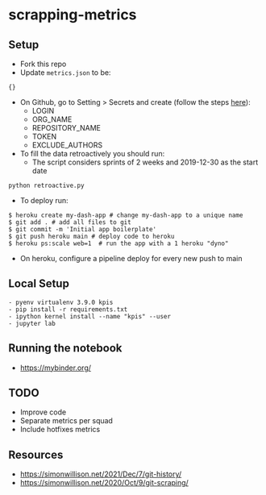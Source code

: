# scrapping-metrics

## Setup
- Fork this repo
- Update `metrics.json` to be:
```
{}
```
- On Github, go to Setting > Secrets and create (follow the steps [here](https://github.com/vintasoftware/github-metrics#project-variables-setup)):
    - LOGIN
    - ORG_NAME
    - REPOSITORY_NAME
    - TOKEN
    - EXCLUDE_AUTHORS
- To fill the data retroactively you should run:
    - The script considers sprints of 2 weeks and 2019-12-30 as the start date

```
python retroactive.py
```

- To deploy run:
```
$ heroku create my-dash-app # change my-dash-app to a unique name
$ git add . # add all files to git
$ git commit -m 'Initial app boilerplate'
$ git push heroku main # deploy code to heroku
$ heroku ps:scale web=1  # run the app with a 1 heroku "dyno"
```
- On heroku, configure a pipeline deploy for every new push to main

## Local Setup
```
- pyenv virtualenv 3.9.0 kpis
- pip install -r requirements.txt
- ipython kernel install --name "kpis" --user
- jupyter lab
```

## Running the notebook
- https://mybinder.org/


## TODO
- Improve code
- Separate metrics per squad
- Include hotfixes metrics


## Resources
- https://simonwillison.net/2021/Dec/7/git-history/
- https://simonwillison.net/2020/Oct/9/git-scraping/
